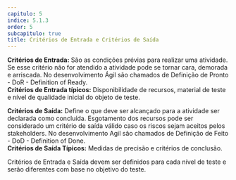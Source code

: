```yaml
---
capitulo: 5
indice: 5.1.3
order: 5
subcapitulo: true
title: Critérios de Entrada e Critérios de Saída
---
```


<p>
  <b>Critérios de Entrada:</b> São as condições prévias para realizar uma atividade. Se esse critério não for atendido a atividade pode se tornar cara, demorada e arriscada. No desenvolvimento Ágil são chamados de Definição de Pronto - DoR - Definition of Ready.
  <br>
  <b>Critérios de Entrada típicos:</b> Disponibilidade de recursos, material de teste e nível de qualidade inicial do objeto de teste.
</p>

<p>
  <b>Critérios de Saída:</b> Define o que deve ser alcançado para a atividade ser declarada como concluída. Esgotamento dos recursos pode ser considerado um critério de saída válido caso os riscos sejam aceitos pelos stakeholders. No desenvolvimento Agil são chamados de Definição de Feito - DoD - Definition of Done. 
  <br>
  <b>Critérios de Saída Típicos:</b> Medidas de precisão e critérios de conclusão.
</p>

<p>
  Critérios de Entrada e Saída devem ser definidos para cada nível de teste e serão diferentes com base no objetivo do teste.
</p>
